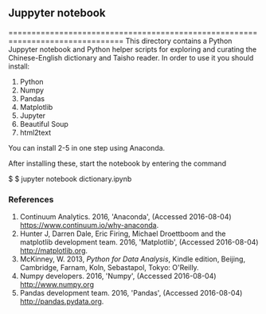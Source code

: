 ## Juppyter notebook
===============================================================================
This directory contains a Python Juppyter notebook and Python helper scripts for exploring and 
curating the Chinese-English dictionary and Taisho reader. In order to use it you should install:

1. Python
2. Numpy
3. Pandas
4. Matplotlib
5. Jupyter
6. Beautiful Soup
7. html2text

You can install 2-5 in one step using Anaconda.

After installing these, start the notebook by entering the command

$ $ jupyter notebook  dictionary.ipynb

### References
1. Continuum Analytics. 2016, 'Anaconda', (Accessed 2016-08-04) <a href="https://www.continuum.io/why-anaconda">https://www.continuum.io/why-anaconda</a>.
2. Hunter J, Darren Dale, Eric Firing, Michael Droettboom and the matplotlib development team. 2016, 'Matplotlib', (Accessed 2016-08-04) <a href="http://matplotlib.org/">http://matplotlib.org</a>.
3. McKinney, W. 2013, <i>Python for Data Analysis</i>, Kindle edition, Beijing, Cambridge, Farnam, Koln, Sebastapol, Tokyo: O'Reilly.
4. Numpy developers. 2016, 'Numpy', (Accessed 2016-08-04) <a href="http://www.numpy.org/">http://www.numpy.org</a>
5. Pandas development team. 2016, 'Pandas', (Accessed 2016-08-04) <a href="http://pandas.pydata.org/">http://pandas.pydata.org</a>.